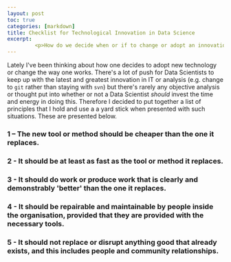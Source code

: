 ```yaml
---
layout: post
toc: true
categories: [markdown]
title: Checklist for Technological Innovation in Data Science
excerpt:
         <p>How do we decide when or if to change or adopt an innovation in our work?</p>
---
```


Lately I've been thinking about how one decides to adopt new technology or change the way one works. There's a lot of push for Data Scientists to keep up with the latest and greatest innovation in IT or analysis (e.g. change to `git` rather than staying with `svn`) but there's rarely any objective analysis or thought put into whether or not a Data Scientist *should* invest the time and energy in doing this. Therefore I decided to put together a list of principles that I hold and use a a yard stick when presented with such situations. These are presented below.

### 1 – The new tool or method should be cheaper than the one it replaces.

### 2 - It should be at least as fast as the tool or method it replaces.

### 3 - It should do work or produce work that is clearly and demonstrably 'better' than the one it replaces.

### 4 - It should be repairable and maintainable by people inside the organisation, provided that they are provided with the necessary tools.

### 5 - It should not replace or disrupt anything good that already exists, and this includes people and community relationships.
